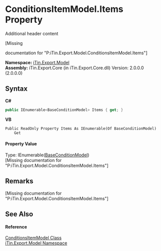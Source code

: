 # ConditionsItemModel.Items Property 
Additional header content 

\[Missing <summary> documentation for "P:iTin.Export.Model.ConditionsItemModel.Items"\]

**Namespace:**&nbsp;<a href="N_iTin_Export_Model">iTin.Export.Model</a><br />**Assembly:**&nbsp;iTin.Export.Core (in iTin.Export.Core.dll) Version: 2.0.0.0 (2.0.0.0)

## Syntax

**C#**<br />
``` C#
public IEnumerable<BaseConditionModel> Items { get; }
```

**VB**<br />
``` VB
Public ReadOnly Property Items As IEnumerable(Of BaseConditionModel)
	Get
```


#### Property Value
Type: IEnumerable(<a href="T_iTin_Export_Model_BaseConditionModel">BaseConditionModel</a>)<br />\[Missing <value> documentation for "P:iTin.Export.Model.ConditionsItemModel.Items"\]

## Remarks
\[Missing <remarks> documentation for "P:iTin.Export.Model.ConditionsItemModel.Items"\]

## See Also


#### Reference
<a href="T_iTin_Export_Model_ConditionsItemModel">ConditionsItemModel Class</a><br /><a href="N_iTin_Export_Model">iTin.Export.Model Namespace</a><br />